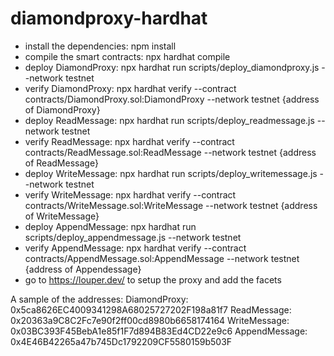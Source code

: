 # diamondproxy-hardhat
+ install the dependencies: npm install
+ compile the smart contracts: npx hardhat compile
+ deploy DiamondProxy: npx hardhat run scripts/deploy_diamondproxy.js --network testnet
+ verify DiamondProxy: npx hardhat verify  --contract contracts/DiamondProxy.sol:DiamondProxy  --network testnet {address of DiamondProxy}
+ deploy ReadMessage: npx hardhat run scripts/deploy_readmessage.js --network testnet
+ verify ReadMessage: npx hardhat verify  --contract contracts/ReadMessage.sol:ReadMessage  --network testnet {address of ReadMessage}
+ deploy WriteMessage: npx hardhat run scripts/deploy_writemessage.js --network testnet
+ verify WriteMessage: npx hardhat verify  --contract contracts/WriteMessage.sol:WriteMessage  --network testnet {address of WriteMessage}
+ deploy AppendMessage: npx hardhat run scripts/deploy_appendmessage.js --network testnet
+ verify AppendMessage: npx hardhat verify  --contract contracts/AppendMessage.sol:AppendMessage  --network testnet {address of Appendessage}
+ go to https://louper.dev/ to setup the proxy and add the facets




A sample of the addresses: 
DiamondProxy:   0x5ca8626EC4009341298A68025727202F198a81f7
ReadMessage:    0x20363a9C8C2Fc7e90f2ff00cd8980b6658174164
WriteMessage:   0x03BC393F45BebA1e85f1F7d894B83Ed4CD22e9c6
AppendMessage:  0x4E46B42265a47b745Dc1792209CF5580159b503F